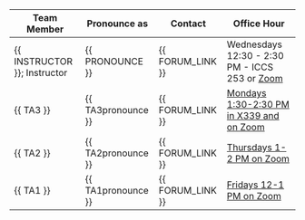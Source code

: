 | Team Member                  | Pronounce as       | Contact          | Office Hour                                                                                                            |
|------------------------------|--------------------|------------------|------------------------------------------------------------------------------------------------------------------------|
| {{ INSTRUCTOR }}; Instructor | {{ PRONOUNCE }}    | {{ FORUM_LINK }} | Wednesdays 12:30 - 2:30 PM - ICCS 253 or [Zoom](https://ubc.zoom.us/j/6552557192?pwd=SGthMW10cTNBTVpaYitJZ0RMWkdmdz09) |
| {{ TA3 }}                    | {{ TA3pronounce }} | {{ FORUM_LINK }} | [Mondays 1:30-2:30 PM in X339 and on Zoom]()                                                                           |
| {{ TA2 }}                    | {{ TA2pronounce }} | {{ FORUM_LINK }} | [Thursdays 1-2 PM on Zoom](https://ubc.zoom.us/s/62998255720)                                                          |
| {{ TA1 }}                    | {{ TA1pronounce }} | {{ FORUM_LINK }} | [Fridays 12-1 PM on Zoom](https://ubc.zoom.us/s/61966832541)                                                           |